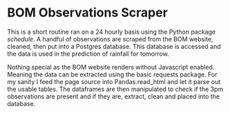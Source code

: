 # BOM Observations Scraper

This is a short routine ran on a 24 hourly basis using the Python package *schedule*. A handful of observations are scraped from the BOM website, cleaned, then put into a Postgres database. This database is accessed and the data is used in the prediction of rainfall for tomorrow. 

Nothing special as the BOM website renders without Javascript enabled. Meaning the data can be extracted using the basic requests package. For my sanity I feed the page source into Pandas.read_html and let it parse out the usable tables. The dataframes are then manipulated to check if the 3pm observations are present and if they are, extract, clean and placed into the database. 